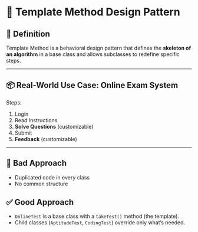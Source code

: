 # 🧠 Template Method Design Pattern

## 🧾 Definition

Template Method is a behavioral design pattern that defines the **skeleton of an algorithm** in a base class and allows subclasses to redefine specific steps.

---

## 📦 Real-World Use Case: Online Exam System

Steps:
1. Login
2. Read Instructions
3. **Solve Questions** (customizable)
4. Submit
5. **Feedback** (customizable)

---

## 🚫 Bad Approach

- Duplicated code in every class
- No common structure

## ✅ Good Approach

- `OnlineTest` is a base class with a `takeTest()` method (the template).
- Child classes (`AptitudeTest`, `CodingTest`) override only what’s needed.

